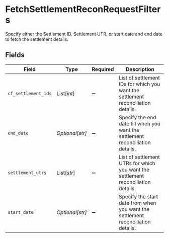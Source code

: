 # FetchSettlementReconRequestFilters

Specify either the Settlement ID, Settlement UTR, or start date and end date to fetch the settlement details.


## Fields

| Field                                                                             | Type                                                                              | Required                                                                          | Description                                                                       |
| --------------------------------------------------------------------------------- | --------------------------------------------------------------------------------- | --------------------------------------------------------------------------------- | --------------------------------------------------------------------------------- |
| `cf_settlement_ids`                                                               | List[*int*]                                                                       | :heavy_minus_sign:                                                                | List of settlement IDs for which you want the settlement reconciliation details.  |
| `end_date`                                                                        | *Optional[str]*                                                                   | :heavy_minus_sign:                                                                | Specify the end date till when you want the settlement reconciliation details.    |
| `settlement_utrs`                                                                 | List[*str*]                                                                       | :heavy_minus_sign:                                                                | List of settlement UTRs for which you want the settlement reconciliation details. |
| `start_date`                                                                      | *Optional[str]*                                                                   | :heavy_minus_sign:                                                                | Specify the start date from when you want the settlement reconciliation details.  |